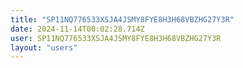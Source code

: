 ```yaml
---
title: "SP11NQ776533XSJA4JSMY8FYE8H3H68VBZHG27Y3R"
date: 2024-11-14T00:02:28.714Z
user: SP11NQ776533XSJA4JSMY8FYE8H3H68VBZHG27Y3R
layout: "users"
---
```

    